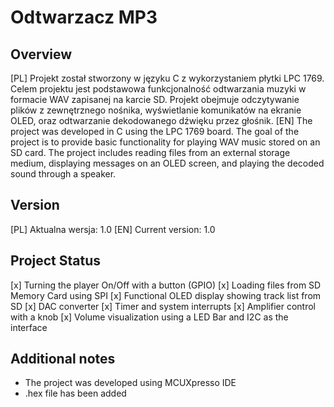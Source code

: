 # Odtwarzacz MP3
## Overview
[PL] Projekt został stworzony w języku C z wykorzystaniem płytki LPC 1769. Celem projektu jest podstawowa funkcjonalność odtwarzania muzyki w formacie WAV zapisanej na karcie SD. Projekt obejmuje odczytywanie plików z zewnętrznego nośnika, wyświetlanie komunikatów na ekranie OLED, oraz odtwarzanie dekodowanego dźwięku przez głośnik.
[EN] The project was developed in C using the LPC 1769 board. The goal of the project is to provide basic functionality for playing WAV music stored on an SD card. The project includes reading files from an external storage medium, displaying messages on an OLED screen, and playing the decoded sound through a speaker.

## Version
[PL] Aktualna wersja: 1.0
[EN] Current version: 1.0

## Project Status
[x] Turning the player On/Off with a button (GPIO)
[x] Loading files from SD Memory Card using SPI
[x] Functional OLED display showing track list from SD
[x] DAC converter
[x] Timer and system interrupts
[x] Amplifier control with a knob
[x] Volume visualization using a LED Bar and I2C as the interface

## Additional notes
- The project was developed using MCUXpresso IDE
- .hex file has been added
